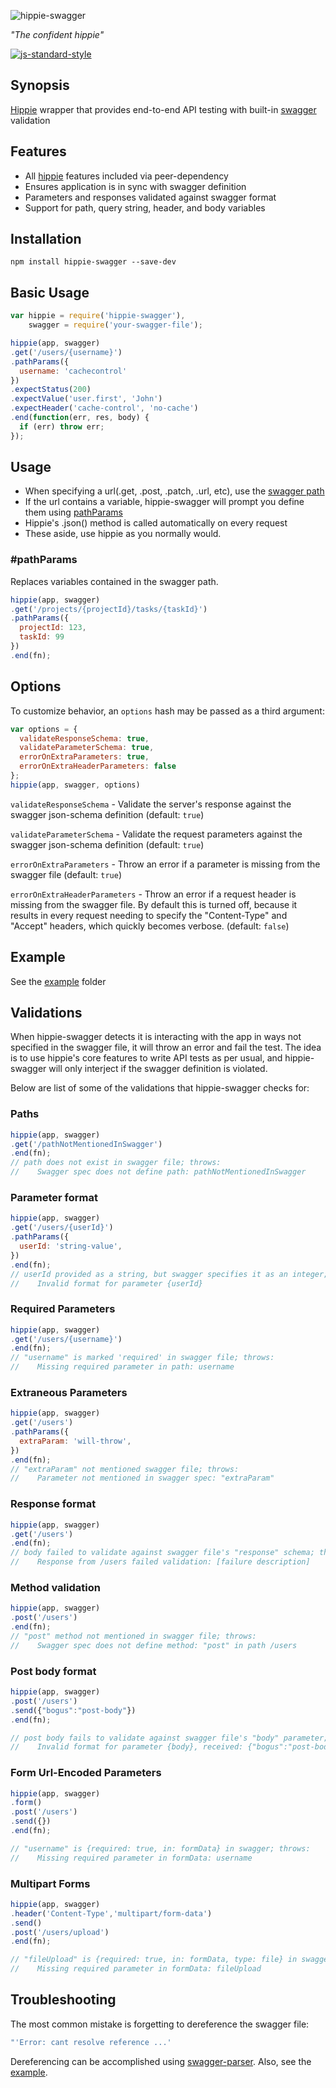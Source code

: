 ![hippie-swagger](http://i.imgur.com/icjd94P.png)

_"The confident hippie"_

[![js-standard-style](https://img.shields.io/badge/code%20style-standard-brightgreen.svg)](http://standardjs.com/)

## Synopsis

[Hippie](https://github.com/vesln/hippie) wrapper that provides end-to-end API testing with built-in [swagger](http://swagger.io) validation

## Features

* All [hippie](https://github.com/vesln/hippie) features included via peer-dependency
* Ensures application is in sync with swagger definition
* Parameters and responses validated against swagger format
* Support for path, query string, header, and body variables

## Installation

```
npm install hippie-swagger --save-dev
```

## Basic Usage

```js
var hippie = require('hippie-swagger'),
    swagger = require('your-swagger-file');

hippie(app, swagger)
.get('/users/{username}')
.pathParams({
  username: 'cachecontrol'
})
.expectStatus(200)
.expectValue('user.first', 'John')
.expectHeader('cache-control', 'no-cache')
.end(function(err, res, body) {
  if (err) throw err;
});
```

## Usage
* When specifying a url(.get, .post, .patch, .url, etc), use the [swagger path](http://swagger.io/specification/#pathsObject)
* If the url contains a variable, hippie-swagger will prompt you define them using [pathParams](#pathparams)
* Hippie's .json() method is called automatically on every request
* These aside, use hippie as you normally would.

### #pathParams
Replaces variables contained in the swagger path.

```js
hippie(app, swagger)
.get('/projects/{projectId}/tasks/{taskId}')
.pathParams({
  projectId: 123,
  taskId: 99
})
.end(fn);
```

## Options

To customize behavior, an ```options``` hash may be passed as a third argument:
```js
var options = {
  validateResponseSchema: true,
  validateParameterSchema: true,
  errorOnExtraParameters: true,
  errorOnExtraHeaderParameters: false
};
hippie(app, swagger, options)
```

```validateResponseSchema``` - Validate the server's response against the swagger json-schema definition (default: ```true```)

```validateParameterSchema``` - Validate the request parameters against the swagger json-schema definition (default: ```true```)

```errorOnExtraParameters``` - Throw an error if a parameter is missing from the swagger file  (default: ```true```)

```errorOnExtraHeaderParameters``` - Throw an error if a request header is missing from the swagger file.  By default this is turned off, because it results in every request needing to specify the "Content-Type" and "Accept" headers, which quickly becomes verbose. (default: ```false```)


## Example
See the [example](example/index.js) folder

## Validations

When hippie-swagger detects it is interacting with the app in ways not specified in the swagger file, it will throw an error and fail the test.  The idea is to use hippie's core features to write API tests as per usual, and hippie-swagger will only interject if the swagger definition is violated.

Below are list of some of the validations that hippie-swagger checks for:

### Paths
```js
hippie(app, swagger)
.get('/pathNotMentionedInSwagger')
.end(fn);
// path does not exist in swagger file; throws:
//    Swagger spec does not define path: pathNotMentionedInSwagger
```

### Parameter format
```js
hippie(app, swagger)
.get('/users/{userId}')
.pathParams({
  userId: 'string-value',
})
.end(fn);
// userId provided as a string, but swagger specifies it as an integer; throws:
//    Invalid format for parameter {userId}
```

### Required Parameters
```js
hippie(app, swagger)
.get('/users/{username}')
.end(fn);
// "username" is marked 'required' in swagger file; throws:
//    Missing required parameter in path: username
```

### Extraneous Parameters
```js
hippie(app, swagger)
.get('/users')
.pathParams({
  extraParam: 'will-throw',
})
.end(fn);
// "extraParam" not mentioned swagger file; throws:
//    Parameter not mentioned in swagger spec: "extraParam"
```

### Response format
```js
hippie(app, swagger)
.get('/users')
.end(fn);
// body failed to validate against swagger file's "response" schema; throws:
//    Response from /users failed validation: [failure description]
```

### Method validation
```js
hippie(app, swagger)
.post('/users')
.end(fn);
// "post" method not mentioned in swagger file; throws:
//    Swagger spec does not define method: "post" in path /users
```

### Post body format
```js
hippie(app, swagger)
.post('/users')
.send({"bogus":"post-body"})
.end(fn);

// post body fails to validate against swagger file's "body" parameter; throws:
//    Invalid format for parameter {body}, received: {"bogus":"post-body"}
```

### Form Url-Encoded Parameters
```js
hippie(app, swagger)
.form()
.post('/users')
.send({})
.end(fn);

// "username" is {required: true, in: formData} in swagger; throws:
//    Missing required parameter in formData: username
```

### Multipart Forms
```js
hippie(app, swagger)
.header('Content-Type','multipart/form-data')
.send()
.post('/users/upload')
.end(fn);

// "fileUpload" is {required: true, in: formData, type: file} in swagger; throws:
//    Missing required parameter in formData: fileUpload
```

## Troubleshooting

The most common mistake is forgetting to dereference the swagger file:

```js
"'Error: cant resolve reference ...'
```

Dereferencing can be accomplished using [swagger-parser](https://github.com/BigstickCarpet/swagger-parser/blob/master/docs/swagger-parser.md#dereferenceapi-options-callback).  Also, see the [example](example/index.js).